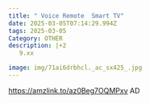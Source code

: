 ```yaml
---
title: " Voice Remote  Smart TV"
date: 2025-03-05T07:14:29.994Z
tags: 2025-03-05
Category: OTHER
description: |+2
   9.xx

image: img/71ai6drbhcl._ac_sx425_.jpg
---
```

https://amzlink.to/az0Beg7OQMPxv
AD
